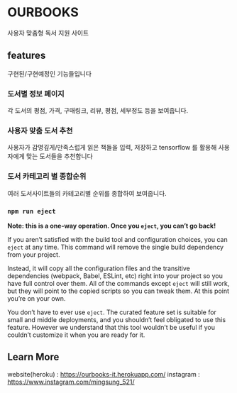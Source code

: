# OURBOOKS

사용자 맞춤형 독서 지원 사이트

## features

구현된/구현예정인 기능들입니다

### 도서별 정보 페이지

각 도서의 평점, 가격, 구매링크, 리뷰, 평점, 세부정도 등을 보여줍니다.

### 사용자 맞춤 도서 추천

사용자가 감명깊게/만족스럽게 읽은 책들을 입력, 저장하고
tensorflow 를 활용해 사용자에게 맞는 도서들을 추천합니다

### 도서 카테고리 별 종합순위

여러 도서사이트들의 카테고리별 순위를 종합하여 보여줍니다.

### `npm run eject`

**Note: this is a one-way operation. Once you `eject`, you can’t go back!**

If you aren’t satisfied with the build tool and configuration choices, you can `eject` at any time. This command will remove the single build dependency from your project.

Instead, it will copy all the configuration files and the transitive dependencies (webpack, Babel, ESLint, etc) right into your project so you have full control over them. All of the commands except `eject` will still work, but they will point to the copied scripts so you can tweak them. At this point you’re on your own.

You don’t have to ever use `eject`. The curated feature set is suitable for small and middle deployments, and you shouldn’t feel obligated to use this feature. However we understand that this tool wouldn’t be useful if you couldn’t customize it when you are ready for it.

## Learn More

website(heroku) : https://ourbooks-it.herokuapp.com/
instagram : https://www.instagram.com/mingsung_521/
